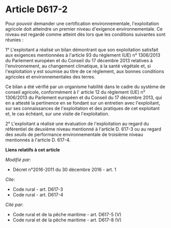 # Article D617-2

Pour pouvoir demander une certification environnementale, l'exploitation agricole doit atteindre un premier niveau d'exigence
environnementale. Ce niveau est regardé comme atteint dès lors que les conditions suivantes sont réunies : 

1° L'exploitant  a réalisé un bilan démontrant que son exploitation satisfait aux  exigences mentionnées à l'article 93 du
règlement (UE) n° 1306/2013 du  Parlement européen et du Conseil du 17 décembre 2013 relatives à  l'environnement, au
changement climatique, à la santé végétale et, si  l'exploitation y est soumise au titre de ce règlement, aux bonnes
conditions agricoles et environnementales des terres. 

Ce bilan a été vérifié par un organisme habilité dans le cadre du système de conseil agricole, conformément à l' article 12
du règlement (UE) n° 1306/2013 du Parlement européen et du Conseil du 17 décembre 2013, qui en a attesté la pertinence en se
fondant sur un entretien avec l'exploitant, sur ses connaissances de l'exploitation et des pratiques de cet exploitant et, le
cas échéant, sur une visite de l'exploitation. 

2° L'exploitant a réalisé une évaluation de l'exploitation au regard du référentiel de deuxième niveau mentionné à l'article
D. 617-3 ou au regard des seuils de performance environnementale de troisième niveau mentionnés à l'article D. 617-4.

**Liens relatifs à cet article**

_Modifié par_:

  - Décret n°2016-2011 du 30 décembre 2016 - art. 1

_Cite_:

  - Code rural - art. D617-3
  - Code rural - art. D617-4

_Cité par_:

  - Code rural et de la pêche maritime - art. D617-5 (V)
  - Code rural et de la pêche maritime - art. D617-8 (V)
